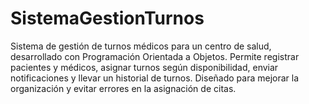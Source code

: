 # SistemaGestionTurnos
Sistema de gestión de turnos médicos para un centro de salud, desarrollado con Programación Orientada a Objetos. Permite registrar pacientes y médicos, asignar turnos según disponibilidad, enviar notificaciones y llevar un historial de turnos. Diseñado para mejorar la organización y evitar errores en la asignación de citas.
